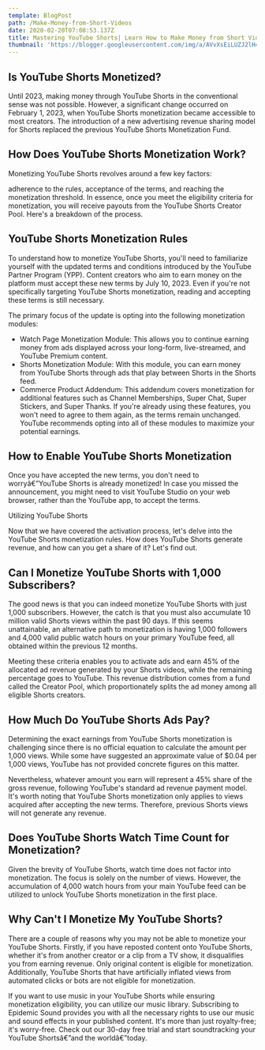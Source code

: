```yaml
---
template: BlogPost
path: /Make-Money-from-Short-Videos
date: 2020-02-20T07:08:53.137Z
title: Mastering YouTube Shorts| Learn How to Make Money from Short Videos
thumbnail: 'https://blogger.googleusercontent.com/img/a/AVvXsEiLUZJ2lH4hzIdVN21nC_xUoDooKk93lkVuaAwafLkuNuM8k93MaBSsmGutyJLiYEMpySJ6dzB5k2h4gdlp6NWHTxj98abU9F2PZmQmorE1HWSJQfGE68GGgSTsvX0jlE-sGqyTbPESkDDb6GGn3xjCHGkuCjcorw1FTpNjPAXRU6q1d_1nMiVH7tr3gg'
---
```


## Is YouTube Shorts Monetized?

Until 2023, making money through YouTube Shorts in the conventional sense was not possible. However, a significant change occurred on February 1, 2023, when YouTube Shorts monetization became accessible to most creators. The introduction of a new advertising revenue sharing model for Shorts replaced the previous YouTube Shorts Monetization Fund.

## How Does YouTube Shorts Monetization Work?

Monetizing YouTube Shorts revolves around a few key factors: 

adherence to the rules, acceptance of the terms, and reaching the monetization threshold. In essence, once you meet the eligibility criteria for monetization, you will receive payouts from the YouTube Shorts Creator Pool. Here's a breakdown of the process.

## YouTube Shorts Monetization Rules

To understand how to monetize YouTube Shorts, you'll need to familiarize yourself with the updated terms and conditions introduced by the YouTube Partner Program (YPP). Content creators who aim to earn money on the platform must accept these new terms by July 10, 2023. Even if you're not specifically targeting YouTube Shorts monetization, reading and accepting these terms is still necessary. 

The primary focus of the update is opting into the following monetization modules:

- Watch Page Monetization Module: This allows you to continue earning money from ads displayed across your long-form, live-streamed, and YouTube Premium content.
- Shorts Monetization Module: With this module, you can earn money from YouTube Shorts through ads that play between Shorts in the Shorts feed.
- Commerce Product Addendum: This addendum covers monetization for additional features such as Channel Memberships, Super Chat, Super Stickers, and Super Thanks. If you're already using these features, you won't need to agree to them again, as the terms remain unchanged. YouTube recommends opting into all of these modules to maximize your potential earnings.

## How to Enable YouTube Shorts Monetization

Once you have accepted the new terms, you don't need to worryâ€”YouTube Shorts is already monetized! In case you missed the announcement, you might need to visit YouTube Studio on your web browser, rather than the YouTube app, to accept the terms.

Utilizing YouTube Shorts

Now that we have covered the activation process, let's delve into the YouTube Shorts monetization rules. How does YouTube Shorts generate revenue, and how can you get a share of it? Let's find out.

## Can I Monetize YouTube Shorts with 1,000 Subscribers?

The good news is that you can indeed monetize YouTube Shorts with just 1,000 subscribers. However, the catch is that you must also accumulate 10 million valid Shorts views within the past 90 days. If this seems unattainable, an alternative path to monetization is having 1,000 followers and 4,000 valid public watch hours on your primary YouTube feed, all obtained within the previous 12 months.

Meeting these criteria enables you to activate ads and earn 45% of the allocated ad revenue generated by your Shorts videos, while the remaining percentage goes to YouTube. This revenue distribution comes from a fund called the Creator Pool, which proportionately splits the ad money among all eligible Shorts creators.

## How Much Do YouTube Shorts Ads Pay?

Determining the exact earnings from YouTube Shorts monetization is challenging since there is no official equation to calculate the amount per 1,000 views. While some have suggested an approximate value of $0.04 per 1,000 views, YouTube has not provided concrete figures on this matter.

Nevertheless, whatever amount you earn will represent a 45% share of the gross revenue, following YouTube's standard ad revenue payment model. It's worth noting that YouTube Shorts monetization only applies to views acquired after accepting the new terms. Therefore, previous Shorts views will not generate any revenue.

## Does YouTube Shorts Watch Time Count for Monetization?

Given the brevity of YouTube Shorts, watch time does not factor into monetization. The focus is solely on the number of views. However, the accumulation of 4,000 watch hours from your main YouTube feed can be utilized to unlock YouTube Shorts monetization in the first place.

## Why Can't I Monetize My YouTube Shorts?

There are a couple of reasons why you may not be able to monetize your YouTube Shorts. Firstly, if you have reposted content onto YouTube Shorts, whether it's from another creator or a clip from a TV show, it disqualifies you from earning revenue. Only original content is eligible for monetization. Additionally, YouTube Shorts that have artificially inflated views from automated clicks or bots are not eligible for monetization.

If you want to use music in your YouTube Shorts while ensuring monetization eligibility, you can utilize our music library. Subscribing to Epidemic Sound provides you with all the necessary rights to use our music and sound effects in your published content. It's more than just royalty-free; it's worry-free. Check out our 30-day free trial and start soundtracking your YouTube Shortsâ€”and the worldâ€”today.
